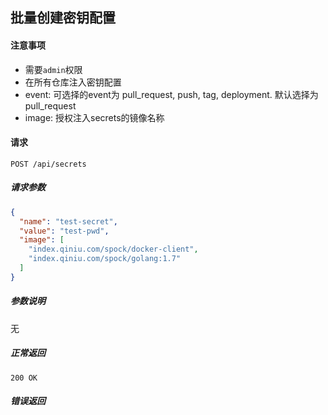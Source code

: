 ## 批量创建密钥配置

#### 注意事项

- 需要`admin`权限
- 在所有仓库注入密钥配置
- event: 可选择的event为 pull_request, push, tag, deployment. 默认选择为 pull_request  
- image: 授权注入secrets的镜像名称

#### 请求

```
POST /api/secrets
```

##### 请求参数

```json
{
  "name": "test-secret",
  "value": "test-pwd",
  "image": [
    "index.qiniu.com/spock/docker-client",
    "index.qiniu.com/spock/golang:1.7"
  ]
}
```

##### 参数说明

无

##### 正常返回

```
200 OK
```

##### 错误返回
